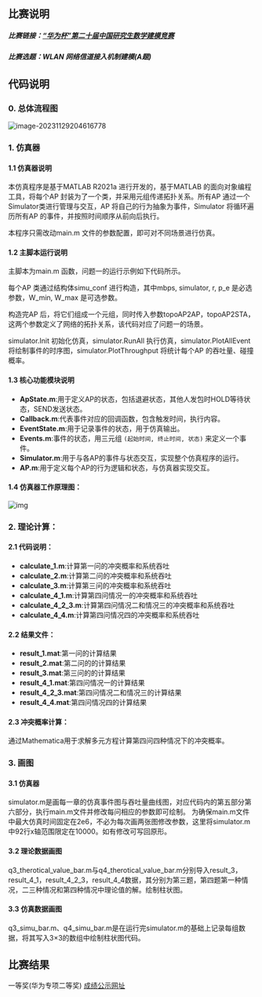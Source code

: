 ## 比赛说明

##### 比赛链接：[“华为杯”第二十届中国研究生数学建模竞赛](https://cpipc.acge.org.cn/cw/hp/4)

##### 比赛选题：WLAN 网络信道接入机制建模(A题)



## 代码说明

### 0. 总体流程图

![image-20231129204616778](C:\Users\Administrator\AppData\Roaming\Typora\typora-user-images\image-20231129204616778.png)



### 1. 仿真器

#### 1.1 仿真器说明

本仿真程序是基于MATLAB R2021a 进行开发的，基于MATLAB 的面向对象编程工具，将每个AP 封装为了一个类，并采用元组传递拓扑关系。所有AP 通过一个Simulator类进行管理与交互，AP 将自己的行为抽象为事件，Simulator 将循环遍历所有AP 的事件，并按照时间顺序从前向后执行。

本程序只需改动main.m 文件的参数配置，即可对不同场景进行仿真。

#### 1.2 主脚本运行说明

主脚本为main.m 函数，问题一的运行示例如下代码所示。

每个AP 类通过结构体simu_conf 进行构造，其中mbps, simulator, r, p_e 是必选参数，W_min, W_max 是可选参数。

构造完AP 后，将它们组成一个元组，同时传入参数topoAP2AP，topoAP2STA，这两个参数定义了网络的拓扑关系，该代码对应了问题一的场景。

simulator.Init 初始化仿真，simulator.RunAll 执行仿真，simulator.PlotAllEvent 将绘制事件的时序图，simulator.PlotThroughput 将统计每个AP 的吞吐量、碰撞概率。

#### 1.3 核心功能模块说明

- **ApState.m**:用于定义AP的状态，包括退避状态，其他人发包时HOLD等待状态，SEND发送状态。
- **Callback.m**:代表事件对应的回调函数，包含触发时间，执行内容。
- **EventState.m**:用于记录事件的状态，用于仿真输出。
- **Events.m**:事件的状态，用三元组 `(起始时间, 终止时间, 状态)` 来定义一个事件。
- **Simulator.m**:用于与各AP的事件与状态交互，实现整个仿真程序的运行。
- **AP.m**:用于定义每个AP的行为逻辑和状态，与仿真器实现交互。

#### 1.4 仿真器工作原理图：

![img](file:///C:/Users/ADMINI~1/AppData/Local/Temp/msohtmlclip1/01/clip_image002.gif)

### 2. 理论计算：

#### 2.1 代码说明：

- **calculate_1.m**:计算第一问的冲突概率和系统吞吐
- **calculate_2.m**:计算第二问的冲突概率和系统吞吐
- **calculate_3.m**:计算第三问的冲突概率和系统吞吐
- **calculate_4_1.m**:计算第四问情况一的冲突概率和系统吞吐
- **calculate_4_2_3.m**:计算第四问情况二和情况三的冲突概率和系统吞吐
- **calculate_4_4.m**:计算第四问情况四的冲突概率和系统吞吐

#### 2.2 结果文件：

- **result_1.mat**:第一问的计算结果
- **result_2.mat**:第二问的的计算结果
- **result_3.mat**:第三问的的计算结果
- **result_4_1.mat**:第四问情况一的计算结果
- **result_4_2_3.mat**:第四问情况二和情况三的计算结果
- **result_4_4.mat**:第四问情况四的计算结果

#### 2.3 冲突概率计算：

通过Mathematica用于求解多元方程计算第四问四种情况下的冲突概率。



### 3. 画图 ###

#### 3.1 仿真器 ####

simulator.m是画每一章的仿真事件图与吞吐量曲线图，对应代码内的第五部分第六部分，执行main.m文件并修改每问相应的参数即可绘制。
为确保main.m文件中最大仿真时间固定在2e6，不必为每次画两张图修改参数，这里将simulator.m中92行x轴范围限定在10000。如有修改可写回原形。

#### 3.2 理论数据画图 ####

q3_therotical_value_bar.m与q4_therotical_value_bar.m分别导入result_3，result_4_1，result_4_2_3，result_4_4数据，其分别为第三题，第四题第一种情况，二三种情况和第四种情况中理论值的解。绘制柱状图。

#### 3.3 仿真数据画图 ####

q3_simu_bar.m、q4_simu_bar.m是在运行完simulator.m的基础上记录每组数据，将其写入3×3的数组中绘制柱状图代码。



## 比赛结果

一等奖(华为专项二等奖)              [成绩公示网址](https://cpipc.acge.org.cn//cw/detail/4/2c9080158aee323f018c0b4b1fdf71ff)
